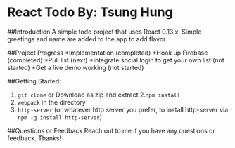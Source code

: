 React Todo
By: Tsung Hung
==========

##Introduction
A simple todo project that uses React 0.13.x. Simple greetings and name are added to the app to add flavor.

##Project Progress
 *Implementation (completed)
 *Hook up Firebase (completed)
 *Pull list (next)
 *Integrate social login to get your own list (not started)
 *Get a live demo working (not started)
 
##Getting Started:
1. `git clone` or Download as zip and extract
2.`npm install`
3. `webpack` in the directory
4. `http-server` (or whatever http server you prefer, to install http-server via `npm -g install http-server`)

##Questions or Feedback
Reach out to me if you have any questions or feedback. Thanks!

